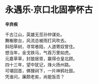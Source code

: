 # 永遇乐·京口北固亭怀古

**辛弃疾**

千古江山，英雄无觅孙仲谋处。  
舞榭歌台，风流总被雨打风吹去。  
斜阳草树，寻常巷陌，人道寄奴曾住。  
想当年，金戈铁马，气吞万里如虎。  
元嘉草草，封狼居胥，赢得仓皇北顾。  
四十三年，望中犹记，烽火扬州路。  
可堪回首，佛狸祠下，一片神鸦社鼓。  
凭谁问，廉颇老矣，尚能饭否？  